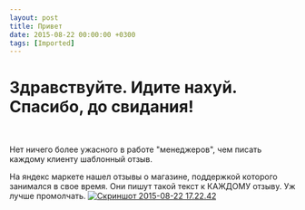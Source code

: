 ```yaml
---
layout: post
title: Привет
date: 2015-08-22 00:00:00 +0300
tags: [Imported]
---
```

# Здравствуйте. Идите нахуй. Спасибо, до свидания!

 

Нет ничего более ужасного в работе "менеджеров", чем писать каждому клиенту шаблонный отзыв.

На яндекс маркете нашел отзывы о магазине, поддержкой которого занимался в свое время. Они пишут такой текст к КАЖДОМУ отзыву. Уж лучше промолчать.
[![Скриншот 2015-08-22 17.22.42](https://vlaim.s3.amazonaws.com/uploads/2015/08/Skrinshot-2015-08-22-17.22.42.png)](https://vlaim.s3.amazonaws.com/uploads/2015/08/Skrinshot-2015-08-22-17.22.42.png)
